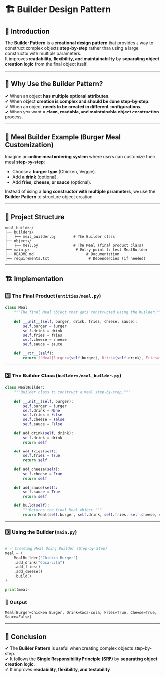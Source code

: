 # 🏗️ Builder Design Pattern

## 📌 Introduction
The **Builder Pattern** is a **creational design pattern** that provides a way to construct complex objects **step-by-step** rather than using a large constructor with multiple parameters.  
It improves **readability, flexibility, and maintainability** by **separating object creation logic** from the final object itself.

---

## 🚀 Why Use the Builder Pattern?
✔ When an object **has multiple optional attributes**.  
✔ When object **creation is complex and should be done step-by-step**.  
✔ When an object **needs to be created in different configurations**.  
✔ When you want a **clean, readable, and maintainable object construction** process.  

---

## 🍔 Meal Builder Example (Burger Meal Customization)
Imagine an **online meal ordering system** where users can customize their meal **step-by-step**:  
- Choose a **burger type** (Chicken, Veggie).
- Add **a drink** (optional).
- Add **fries, cheese, or sauce** (optional).  

Instead of using a **long constructor with multiple parameters**, we use the **Builder Pattern** to structure object creation.

---

## 📂 Project Structure
```
meal_builder/
│── builders/
│   ├── meal_builder.py        # The Builder class
├── objects/
│   ├── meal.py                # The Meal (final product class)
├── main.py                     # Entry point to test MealBuilder
│── README.md                        # Documentation
│── requirements.txt                  # Dependencies (if needed)
```

---

## 🏗️ Implementation

### **1️⃣ The Final Product (`entities/meal.py`)**

```python
class Meal:
    """The final Meal object that gets constructed using the builder."""
    
    def __init__(self, burger, drink, fries, cheese, sauce):
        self.burger = burger
        self.drink = drink
        self.fries = fries
        self.cheese = cheese
        self.sauce = sauce

    def __str__(self):
        return f"Meal[Burger={self.burger}, Drink={self.drink}, Fries={self.fries}, Cheese={self.cheese}, Sauce={self.sauce}]"
```

---

### **2️⃣ The Builder Class (`builders/meal_builder.py`)**

```python
class MealBuilder:
    """Builder class to construct a meal step-by-step."""
    
    def __init__(self, burger):
        self.burger = burger
        self.drink = None
        self.fries = False
        self.cheese = False
        self.sauce = False

    def add_drink(self, drink):
        self.drink = drink
        return self

    def add_fries(self):
        self.fries = True
        return self

    def add_cheese(self):
        self.cheese = True
        return self

    def add_sauce(self):
        self.sauce = True
        return self

    def build(self):
        """Returns the final Meal object."""
        return Meal(self.burger, self.drink, self.fries, self.cheese, self.sauce)
```

---

### **3️⃣ Using the Builder (`main.py`)**

```python

# ✅ Creating Meal Using Builder (Step-by-Step)
meal = (
    MealBuilder("Chicken Burger")
    .add_drink("Coca-cola")
    .add_fries()
    .add_cheese()
    .build()
)

print(meal)
```

### **🔹 Output**
```
Meal[Burger=Chicken Burger, Drink=Coca-cola, Fries=True, Cheese=True, Sauce=False]
```

---

[//]: # (## ✅ Advantages of the Builder Pattern)

[//]: # (| **Aspect**          | **Without Builder ❌** | **With Builder ✅** |)

[//]: # (|-------------------|----------------|----------------|)

[//]: # (| **Readability** | `.filter&#40;&#41;.filter&#40;&#41;.filter&#40;&#41;` everywhere | `.where&#40;&#41;.or_where&#40;&#41;.build&#40;&#41;` &#40;clean chaining&#41; |)

[//]: # (| **Dynamic Queries** | Manual if-else logic | Automatically constructs filter conditions |)

[//]: # (| **Reusability** | Query logic repeated | **Reusable query builder** |)

[//]: # (| **Complex Queries** | Hard to manage AND/OR | **Handles AND/OR properly** |)








## 📌 Conclusion
✔ The **Builder Pattern** is useful when creating complex objects step-by-step.  
✔ It follows the **Single Responsibility Principle (SRP)** by **separating object creation logic**.  
✔ It improves **readability, flexibility, and testability**.  


